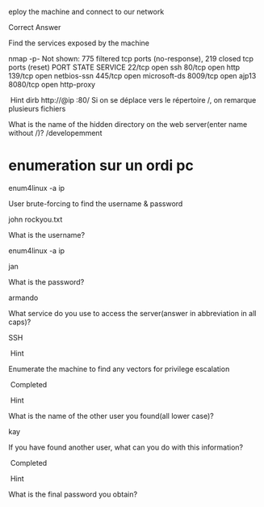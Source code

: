 eploy the machine and connect to our network

Correct Answer

Find the services exposed by the machine

nmap -p- 
Not shown: 775 filtered tcp ports (no-response), 219 closed tcp ports (reset)
PORT     STATE SERVICE
22/tcp   open  ssh
80/tcp   open  http
139/tcp  open  netbios-ssn
445/tcp  open  microsoft-ds
8009/tcp open  ajp13
8080/tcp open  http-proxy

 Hint
dirb http://@ip :80/
Si on se déplace vers le répertoire /, on remarque plusieurs fichiers

What is the name of the hidden directory on the web server(enter name without /)?
/developemment
# enumeration sur un ordi pc 

enum4linux -a ip 

User brute-forcing to find the username & password

john rockyou.txt

What is the username?

enum4linux -a ip 

jan

What is the password?

armando


What service do you use to access the server(answer in abbreviation in all caps)?

SSH

 Hint

Enumerate the machine to find any vectors for privilege escalation

 Completed

 Hint

What is the name of the other user you found(all lower case)?

kay

If you have found another user, what can you do with this information?

 Completed

 Hint

What is the final password you obtain?
